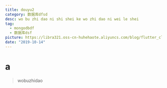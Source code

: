 ```yaml
---
title: douyu2
category: 数据库dfsd
desc: wo bu zhi dao ni shi shei ke wo zhi dao ni wei le shei
tag:
  - mongodbdf
  - 数据库dsf
picture: https://libra321.oss-cn-huhehaote.aliyuncs.com/blog/flutter_clean_4.png
date: "2019-10-14"
---
```


# a

> wobuzhidao
